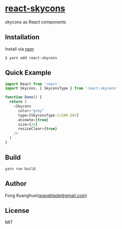# [react-skycons](http://roadmanfong.github.io/react-skycons/)

skycons as React components

## Installation

Install via [npm](https://www.npmjs.com/package/react-skycons)

```cli
$ yarn add react-skycons
```

## Quick Example

```js
import React from 'react'
import Skycons, { SkyconsType } from 'react-skycons'

function Demo() {
  return (
    <Skycons
      color="grey"
      type={SkyconsType.CLEAR_DAY}
      animate={true}
      size={24}
      resizeClear={true}
    />
  )
}
```

## Build

```cli
yarn run build
```

## Author

Fong Kuanghuei(waneblade@gmail.com)

## License

MIT
